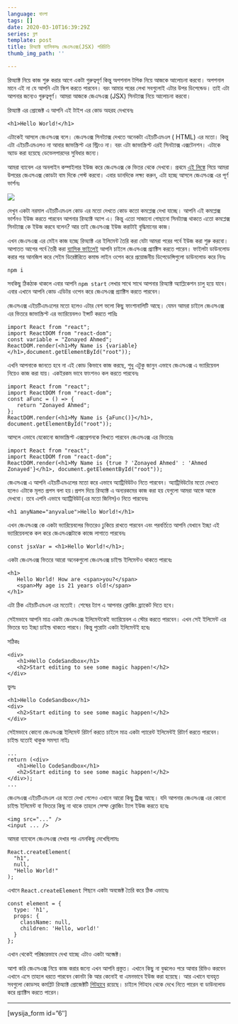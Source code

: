 ```yaml
---
language: বাংলা
tags: []
date: 2020-03-10T16:39:29Z
series: ব্লগ
template: post
title: রিঅ্যাক্ট ব্যাসিকসঃ জেএসএক্স(JSX) পরিচিতি
thumb_img_path: ''

---
```

রিঅ্যাক্ট নিয়ে কাজ শুরু করার আগে একটা গুরুত্বপূর্ণ কিন্তু অপশনাল টপিক নিয়ে আজকে আলোচনা করবো। অপশনাল মানে এই না যে আপনি এটা স্কিপ করতে পারবেন। বরং আমার পরের লেখা সবগুলোই এটার উপর ডিপেন্ডেড। তাই এটা আপনার জন্যেও গুরুত্বপূর্ণ। আমরা আজকে জেএসএক্স (JSX) সিনট্যাক্স নিয়ে আলোচনা করবো।

রিঅ্যাক্ট এর প্রোজেক্ট এ আপনি এই টাইপ এর কোড অহরহ দেখবেনঃ

    <h1>Hello World!</h1>

এটাকেই আসলে জেএসএক্স বলে। জেএসএক্স সিনট্যাক্স দেখতে অনেকটা এইচটিএমএল ( HTML) এর মতো। কিন্তু এটা এইচটিএমএলও না আবার জাভস্ক্রিপ্ট এর স্ট্রিংও না। বরং এটা জাভাস্ক্রিপ্ট এরই সিনট্যাক্স এক্সটেনশন। এটাকে অ্যাড করা হয়েছে ডেভেলপারদের সুবিধার জন্যে।

আমরা ব্যাবেল এর অনলাইন কম্পাইলার ইউজ করে জেএসএক্স কে ভিতর থেকে দেখবো। প্রথমে [এই লিঙ্কে](https://babeljs.io/repl#?babili=false&browsers=&build=&builtIns=false&spec=false&loose=false&code_lz=DwCwjAfAEgpgNnA9gAgOqIE5wCYEJgD04EQA&debug=false&forceAllTransforms=false&shippedProposals=false&circleciRepo=&evaluate=false&fileSize=false&sourceType=module&lineWrap=true&presets=es2015%2Creact%2Cstage-2&prettier=false&targets=&version=6.26.0&envVersion=) গিয়ে আমরা উপরের জেএসএক্স কোডটা বাম দিকে পেস্ট করবো। এবার ডানদিকে লক্ষ্য করুন, এটা হচ্ছে আসলে জেএসএক্স এর পূর্ণ ভার্শনঃ

![](https://cdn-images-1.medium.com/max/800/1*x0lidwGjpBjwsWV5zOgq-A.png)

দেখুন একটা নরমাল এইচটিএমএল কোড এর মতো দেখতে কোড কতো কমপ্লেক্স দেখা যাচ্ছে। আপনি এই কমপ্লেক্স ভার্শনও ইউজ করতে পারবেন আপনার রিঅ্যাক্ট অ্যাপ এ। কিন্তু এতো সাজানো গোছানো সিনট্যাক্স থাকতে এতো কমপ্লেক্স সিনট্যাক্স কে ইউজ করবে বলেন? আর তাই জেএসএক্স ইউজ করাটাই বুদ্ধিমানের কাজ।

এখন জেএসএক্স এর মেইন কাজ হচ্ছে রিঅ্যাক্ট এর ইলিমেন্ট তৈরি করা যেটা আমরা পরের পর্বে ইউজ করা শুরু করবো। আপাতত আগের পর্বে তৈরী করা [ব্যাসিক ফাইলেই](https://github.com/zonayedpca/learnReactWithZonayed/archive/01.ProjectSetup.zip) আপনি চাইলে জেএসএক্স প্র্যাক্টিস করতে পারেন। ফাইলটা ডাউনলোড করার পর আনজিপ করে সেইম ডিরেক্টরিতে কমান্ড লাইন ওপেন করে প্রয়োজনীয় ডিপেডেন্সিগুলো ডাউনলোড করে নিনঃ

    npm i

সবকিছু ঠিকঠাক থাকলে এবার আপনি `npm start` লেখার সাথে সাথে আপনার রিঅ্যাক্ট অ্যাপ্লিকেশন চালু হয়ে যাবে। এবার এখানে আপনি কোড এডিটর ওপেন করে জেএসএক্স প্র্যাক্টিস করতে পারবেন।

জেএসএক্স এইচটিএমএলের মতো হলেও এটার বেশ ভলো কিছু ফাংশানালিটি আছে। যেমন আমরা চাইলে জেএসএক্স এর ভিতরে জাভাস্ক্রিপ্ট এর ভ্যারিয়েবলও ইন্সার্ট করতে পারিঃ

    import React from "react";
    import ReactDOM from "react-dom";
    const variable = "Zonayed Ahmed";
    ReactDOM.render(<h1>My Name is {variable}</h1>,document.getElementById("root"));

এখনি আপনাকে জানতে হবে না এই কোড কিভাবে কাজ করছে, শুধু এটুকু জানুন এভাবে জেএসএক্স এ ভ্যারিয়েবল নিয়েও কাজ করা যায়। একইরকম ভাবে ফাংশনও কল করতে পারবেনঃ

    import React from "react";
    import ReactDOM from "react-dom";
    const aFunc = () => {
       return "Zonayed Ahmed";
    };
    ReactDOM.render(<h1>My Name is {aFunc()}</h1>, document.getElementById("root"));

আসলে এভাবে যেকোনো জাভাস্ক্রিপ্ট এক্সপ্রেশনকে লিখতে পারবেন জেএসএক্স এর ভিতরেঃ

    import React from "react";
    import ReactDOM from "react-dom";
    ReactDOM.render(<h1>My Name is {true ? 'Zonayed Ahmed' : 'Ahmed Zonayed'}</h1>, document.getElementById("root"));

জেএসএক্স এ আপনি এইচটিএমএলের মতো করে এভাবে অ্যাট্রিবিউটও নিতে পারবেন। অ্যাট্রিবিউটের মতো দেখতে হলেও এটাকে মূলত প্রপস বলা হয়।প্রপস দিয়ে রিঅ্যাক্ট এ অন্যরকমের কাজ করা হয় যেগুলো আমরা আস্তে আস্তে দেখবো। তবে এপনি এভাবে অ্যাট্রিবিউট(এর মতো জিনিস)ও নিতে পারবেনঃ

    <h1 anyName="anyvalue">Hello World!</h1>

এখন জেএসএক্স কে একটা ভ্যারিয়েবলের ভিতরেও ঢুকিয়ে রাখতে পারবেন এবং পরবর্তিতে আপনি যেখানে ইচ্ছা এই ভ্যারিয়েবলকে কল করে জেএসএক্সটাকে কাজে লাগাতে পারবেনঃ

    const jsxVar = <h1>Hello World!</h1>;

একটা জেএসএক্স ভিতরে আরো অনেকগুলো জেএসএক্স চাইল্ড ইলিমেন্টও থাকতে পারবেঃ

    <h1>
       Hello World! How are <span>you?</span>
       <span>My age is 21 years old!</span>
    </h1>

এটা ঠিক এইচটিএমএল এর মতোই। শেষের ট্যাগ এ আপনার ক্লোজিং ব্র‍্যাকেট দিতে হবে।

সেইমভাবে আপনি মাত্র একটা জেএসএক্স ইলিমেন্টকেই ভ্যারিয়েবল এ স্টোর করতে পারবেন। এখন সেই ইলিমেন্ট এর ভিতরে যত ইচ্ছা চাইল্ড থাকতে পারবে। কিন্তু পুরোটা একটা ইলিমেন্টই হবেঃ

সঠিকঃ

    <div>
       <h1>Hello CodeSandbox</h1>
       <h2>Start editing to see some magic happen!</h2>
    </div>

ভুলঃ

    <h1>Hello CodeSandbox</h1>
    <div>
       <h2>Start editing to see some magic happen!</h2>
    </div>

সেইমভাবে কোনো জেএসএক্স ইলিমেন্ট রিটার্ণ করতে চাইলে মাত্র একটা প্যারেন্ট ইলিমেন্টই রিটার্ণ করতে পারবেন। চাইল্ড যতোই থাকুক সমস্যা নাইঃ

    ...
    return (<div>
       <h1>Hello CodeSandbox</h1>
       <h2>Start editing to see some magic happen!</h2>
    </div>);
    ...

জেএসএক্স এইচটিএমএল এর মতো দেখা গেলেও এখানে আরো কিছু ট্রিক্স আছে। যদি আপনার জেএসএক্স এর কোনো চাইল্ড ইলিমেন্ট বা ভিতরে কিছু না থাকে তাহলে সেল্ফ ক্লোজিং ট্যাগ ইউজ করতে হবেঃ

    <img src="..." />
    <input ... />

আমরা ব্যাবেলে জেএসএক্স দেখার পর এমনকিছু দেখেছিলামঃ

    React.createElement(
      "h1",
      null,
      "Hello World!"
    );

এখানে `React.createElement` পিছনে একটা অবজেক্ট তৈরি করে ঠিক এভাবেঃ

    const element = {
      type: 'h1',
      props: {
        className: null,
        children: 'Hello, world!'
      }
    };

এখান থেকেই পরিষ্কারভাবে দেখা যাচ্ছে এটাও একটা অব্জেক্ট।

আশা করি জেএসএক্স নিয়ে কাজ করার জন্যে এখন আপনি প্রস্তুত। এখানে কিছু না বুঝলেও পরে আবার রিভিও করবেন এখানে এসে তাহলে ধরতে পারবেন কোনটা কি আর কেনোই বা এমনভাবে ইউজ করা হয়েছে। আর এখানে ব্যবহৃত সবগুলো কোডসহ কমপ্লিট রিঅ্যাক্ট প্রোজেক্টটি [গিটহাবে](https://github.com/zonayedpca/learnReactWithZonayed/tree/02.IntroToJSX) রয়েছে। চাইলে গিটহাব থেকে দেখে নিতে পারেন বা ডাউনলোড করে প্র্যাক্টিস করতে পারেন।

***

\[wysija_form id=”6″\]